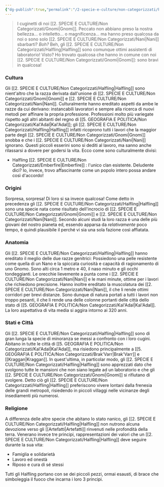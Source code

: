 ```yaml
---
{"dg-publish":true,"permalink":"/2-specie-e-culture/non-categorizzati/halfling/"}
---
```



>I cuginetti di noi [[2. SPECIE E CULTURE/Non Categorizzati/Gnomi\|Gnomi]]. Peccato non abbiano preso la nostra bellezza... o intelletto... o magnificenza... ma hanno preso qualcosa da noi o sono solo [[2. SPECIE E CULTURE/Non Categorizzati/Nani\|Nani]] sbarbarti? *Boh?* Beh, gli [[2. SPECIE E CULTURE/Non Categorizzati/Halfling\|Halfling]] sono comunque ottimi assistenti di laboratorio! Visto? Ho trovato qualcosa che hanno in comune con noi [[2. SPECIE E CULTURE/Non Categorizzati/Gnomi\|Gnomi]]: sono bravi in qualcosa! 

### Cultura

Gli [[2. SPECIE E CULTURE/Non Categorizzati/Halfling\|Halfling]] sono nient'altro che la razza derivata dall'unione di [[2. SPECIE E CULTURE/Non Categorizzati/Gnomi\|Gnomi]] e [[2. SPECIE E CULTURE/Non Categorizzati/Nani\|Nani]]. Culturalmente hanno ereditato aspetti da ambe le razze da cui derivano: instancabili lavoratori e sempre alla ricerca di nuovi metodi per affinare la propria professione. Professioni molto più variegate rispetto agli altri abitanti del regno di [[5. GEOGRAFIA  E POLITICA/Non Categorizzati/Kal'Adal\|Kal'Adal]]; gli [[2. SPECIE E CULTURE/Non Categorizzati/Halfling\|Halfling]] infatti ricoprono tutti i lavori che la maggior parte degli [[2. SPECIE E CULTURE/Non Categorizzati/Gnomi\|Gnomi]] snobba e che i [[2. SPECIE E CULTURE/Non Categorizzati/Nani\|Nani]] ignorano. Questi piccoli esserini sono si dediti al lavoro, ma sanno anche rilassarsi a dovere per godersi la vita. Ecco come sono culturalmente divisi: 

- Halfling [[2. SPECIE E CULTURE/Non Categorizzati/Emberfire\|Emberfire]] : l'unico clan esistente. Deludente dici? Io, invece, trovo affascinante come un popolo intero possa andare così d'accordo!

### Origini

Sorpresa, sorpresa! Di loro si sa invece qualcosa! Come detto in precedenza gli [[2. SPECIE E CULTURE/Non Categorizzati/Halfling\|Halfling]] sono una specie nata come risultato dell'incrocio di [[2. SPECIE E CULTURE/Non Categorizzati/Gnomi\|Gnomi]] e [[2. SPECIE E CULTURE/Non Categorizzati/Nani\|Nani]]. Secondo alcuni studi la loro razza è una delle più giovani del nostro pianeta ed, essendo apparsa da *relativamente* poco tempo, è quindi plausibile il perché vi sia una sola fazione così affiatata.

### Anatomia

Gli [[2. SPECIE E CULTURE/Non Categorizzati/Halfling\|Halfling]] hanno ereditato il meglio delle due razze genitrici: Possiedono una pelle resistente come quella di un Nano e la spiccata curiosità e capacità di ragionamento di uno Gnomo. Sono alti circa 1 metro e 40, il naso minuto e gli occhi tondeggianti. Le orecchie lievemente a punta come i [[2. SPECIE E CULTURE/Non Categorizzati/Nani\|Nani]] e le mani minute, ottime per i lavori che richiedono precisione. Hanno inoltre ereditato la muscolatura dei [[2. SPECIE E CULTURE/Non Categorizzati/Nani\|Nani]], il che li rende ottimi corridori per brevi distanze.  Sono dunque di natura portati a tutti i lavori non troppo pesanti, il che li rende una delle colonne portanti delle città dello stato di [[5. GEOGRAFIA  E POLITICA/Non Categorizzati/Kal'Adal\|Kal'Adal]]. La loro aspettativa di vita media si aggira intorno ai 320 anni.

### Stati e Città

Gli [[2. SPECIE E CULTURE/Non Categorizzati/Halfling\|Halfling]] sono di gran lunga la specie di minoranza se messi a confronto con i loro cugini. Abitano in tutte le città di [[5. GEOGRAFIA  E POLITICA/Non Categorizzati/Kal'Adal\|Kal'Adal]], ma risiedono principalmente a [[5. GEOGRAFIA  E POLITICA/Non Categorizzati/Brak'Varr\|Brak'Varr]] e [[Kraggan\|Kraggan]]. In quest'ultima, in particolar modo, gli [[2. SPECIE E CULTURE/Non Categorizzati/Halfling\|Halfling]] sono apprezzati dato che svolgono tutte le mansioni che non siano legate ad un laboratorio e che gli [[2. SPECIE E CULTURE/Non Categorizzati/Gnomi\|Gnomi]] si rifiutano di svolgere. Detto ciò gli [[2. SPECIE E CULTURE/Non Categorizzati/Halfling\|Halfling]] preferiscono vivere lontani dalla frenesia delle grandi metropoli, risiedendo in piccoli villaggi nelle vicinanze degli insediamenti più numerosi. 

### Religione

A differenza delle altre specie che abitano lo stato nanico, gli [[2. SPECIE E CULTURE/Non Categorizzati/Halfling\|Halfling]] non nutrono alcuna devozione verso gli [[Artefatti\|Artefatti]] rinvenuti nelle profondità della terra. Venerano invece tre principi, rappresentazioni dei valori che un [[2. SPECIE E CULTURE/Non Categorizzati/Halfling\|Halfling]] deve seguire durante la sua vita:

- Famiglia e solidarietà
- Lavoro ed onestà 
- Riposo e cura di sé stessi

Tutti gli Halfling portano con se dei piccoli pezzi, ormai esausti, di brace che simboleggia il fuoco che incarna i loro 3 principi. 